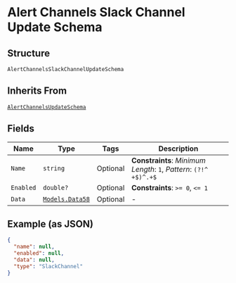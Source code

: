 
# Alert Channels Slack Channel Update Schema

## Structure

`AlertChannelsSlackChannelUpdateSchema`

## Inherits From

[`AlertChannelsUpdateSchema`](../../doc/models/alert-channels-update-schema.md)

## Fields

| Name | Type | Tags | Description |
|  --- | --- | --- | --- |
| `Name` | `string` | Optional | **Constraints**: *Minimum Length*: `1`, *Pattern*: `(?!^ +$)^.+$` |
| `Enabled` | `double?` | Optional | **Constraints**: `>= 0`, `<= 1` |
| `Data` | [`Models.Data58`](../../doc/models/data-58.md) | Optional | - |

## Example (as JSON)

```json
{
  "name": null,
  "enabled": null,
  "data": null,
  "type": "SlackChannel"
}
```

